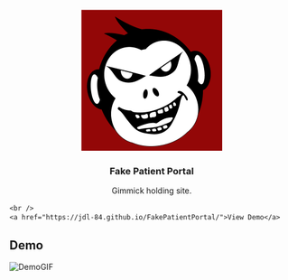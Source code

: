 <!-- PROJECT LOGO -->
<br />
<p align="center">
  <a href="https://jdl-84.github.io/FakePatientPortal/">
    <img src="Data/Images/Logo_MonkeyFace.png" alt="JDL-84" width="250" height="250">
  </a>

  <h3 align="center">Fake Patient Portal</h3>

  <p align="center">
    Gimmick holding site. 

    <br />
    <a href="https://jdl-84.github.io/FakePatientPortal/">View Demo</a>
  </p>
</p>


## Demo
![DemoGIF](https://jdl-84.github.io/FakePatientPortal/Data/Images/FakePatientPortal.gif)
